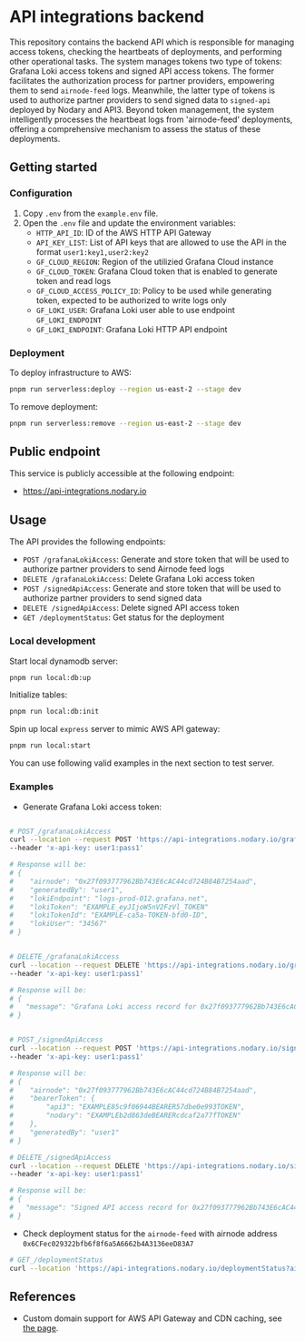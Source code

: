 # API integrations backend

This repository contains the backend API which is responsible for managing access tokens, checking the heartbeats of
deployments, and performing other operational tasks. The system manages tokens two type of tokens: Grafana Loki access
tokens and signed API access tokens. The former facilitates the authorization process for partner providers, empowering
them to send `airnode-feed` logs. Meanwhile, the latter type of tokens is used to authorize partner providers to send
signed data to `signed-api` deployed by Nodary and API3. Beyond token management, the system intelligently processes the
heartbeat logs from 'airnode-feed' deployments, offering a comprehensive mechanism to assess the status of these
deployments.

## Getting started

### Configuration

1. Copy `.env` from the `example.env` file.
2. Open the `.env` file and update the environment variables:
   - `HTTP_API_ID`: ID of the AWS HTTP API Gateway
   - `API_KEY_LIST`: List of API keys that are allowed to use the API in the format `user1:key1,user2:key2`
   - `GF_CLOUD_REGION`: Region of the utilizied Grafana Cloud instance
   - `GF_CLOUD_TOKEN`: Grafana Cloud token that is enabled to generate token and read logs
   - `GF_CLOUD_ACCESS_POLICY_ID`: Policy to be used while generating token, expected to be authorized to write logs only
   - `GF_LOKI_USER`: Grafana Loki user able to use endpoint `GF_LOKI_ENDPOINT`
   - `GF_LOKI_ENDPOINT`: Grafana Loki HTTP API endpoint

### Deployment

To deploy infrastructure to AWS:

```bash
pnpm run serverless:deploy --region us-east-2 --stage dev
```

To remove deployment:

```bash
pnpm run serverless:remove --region us-east-2 --stage dev
```

## Public endpoint

This service is publicly accessible at the following endpoint:

- <https://api-integrations.nodary.io>

## Usage

The API provides the following endpoints:

- `POST /grafanaLokiAccess`: Generate and store token that will be used to authorize partner providers to send Airnode
  feed logs
- `DELETE /grafanaLokiAccess`: Delete Grafana Loki access token
- `POST /signedApiAccess`: Generate and store token that will be used to authorize partner providers to send signed data
- `DELETE /signedApiAccess`: Delete signed API access token
- `GET /deploymentStatus`: Get status for the deployment

### Local development

Start local dynamodb server:

```bash
pnpm run local:db:up
```

Initialize tables:

```bash
pnpm run local:db:init
```

Spin up local `express` server to mimic AWS API gateway:

```bash
pnpm run local:start
```

You can use following valid examples in the next section to test server.

### Examples

- Generate Grafana Loki access token:

```bash

# POST_/grafanaLokiAccess
curl --location --request POST 'https://api-integrations.nodary.io/grafanaLokiAccess?airnode=0x27f093777962Bb743E6cAC44cd724B84B7254aad' \
--header 'x-api-key: user1:pass1'

# Response will be:
# {
#    "airnode": "0x27f093777962Bb743E6cAC44cd724B84B7254aad",
#    "generatedBy": "user1",
#    "lokiEndpoint": "logs-prod-012.grafana.net",
#    "lokiToken": "EXAMPLE_eyJIjoW5nV2FzVl_TOKEN"
#    "lokiTokenId": "EXAMPLE-ca5a-TOKEN-bfd0-ID",
#    "lokiUser": "34567"
# }


# DELETE_/grafanaLokiAccess
curl --location --request DELETE 'https://api-integrations.nodary.io/grafanaLokiAccess?airnode=0x27f093777962Bb743E6cAC44cd724B84B7254aad' \
--header 'x-api-key: user1:pass1'

# Response will be:
# {
#   "message": "Grafana Loki access record for 0x27f093777962Bb743E6cAC44cd724B84B7254aad is deleted"
# }


# POST_/signedApiAccess
curl --location --request POST 'https://api-integrations.nodary.io/signedApiAccess?airnode=0x27f093777962Bb743E6cAC44cd724B84B7254aad' \
--header 'x-api-key: user1:pass1'

# Response will be:
# {
#    "airnode": "0x27f093777962Bb743E6cAC44cd724B84B7254aad",
#    "bearerToken": {
#        "api3": "EXAMPLE85c9f06944BEARER57dbe0e993TOKEN",
#        "nodary": "EXAMPLEb2d863deBEARERcdcaf2a77fTOKEN"
#    },
#    "generatedBy": "user1"
# }

# DELETE_/signedApiAccess
curl --location --request DELETE 'https://api-integrations.nodary.io/signedApiAccess?airnode=0x27f093777962Bb743E6cAC44cd724B84B7254aad' \
--header 'x-api-key: user1:pass1'

# Response will be:
# {
#   "message": "Signed API access record for 0x27f093777962Bb743E6cAC44cd724B84B7254aad is deleted"
# }
```

- Check deployment status for the `airnode-feed` with airnode address `0x6CFec029322bfb6f8f6a5A6662b4A3136eeD83A7`

```bash
# GET_/deploymentStatus
curl --location 'https://api-integrations.nodary.io/deploymentStatus?airnode=0x27f093777962Bb743E6cAC44cd724B84B7254aad&app=airnode-feed'
```

## References

- Custom domain support for AWS API Gateway and CDN caching, see
  [the page](https://kylebarron.dev/blog/caching-lambda-functions-cloudflare).
